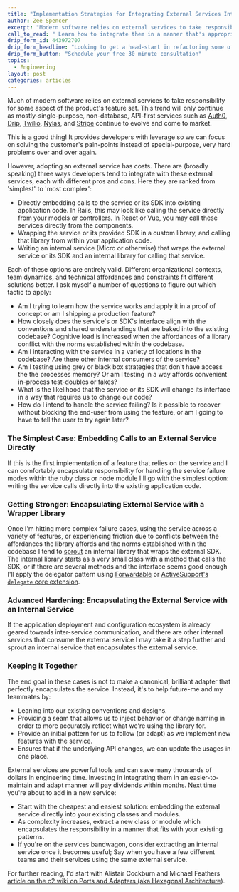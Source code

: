 ```yaml
---
title: "Implementation Strategies for Integrating External Services Into Your Application"
author: Zee Spencer
excerpt: "Modern software relies on external services to take responsibility for some aspect of the product's feature set."
call_to_read: " Learn how to integrate them in a manner that's appropriate for your context."
drip_form_id: 443972707
drip_form_headline: "Looking to get a head-start in refactoring some of your application code? <a href='/products/technical-coaching'>You can get private technical coaching for you or your team!</a>. We'll pair or mob program with you on the hairiest problem you've got, working through the tradeoffs and exploring the nuance while balancing delivery priorities."
drip_form_button: "Schedule your free 30 minute consultation"
topics:
  - Engineering
layout: post
categories: articles
---
```



Much of modern software relies on external services to take responsibility for some aspect of the product's feature set. This trend will only continue as mostly-single-purpose, non-database, API-first services such as [Auth0](https://auth0.com/), [Drip](https://www.drip.com/), [Twilio](https://www.twilio.com/), [Nylas](https://www.nylas.com/), and [Stripe](https://stripe.com/) continue to evolve and come to market.

This is a good thing! It provides developers with leverage so we can focus on solving the customer's pain-points instead of special-purpose, very hard problems over and over again.

However, adopting an external service has costs. There are (broadly speaking) three ways developers tend to integrate with these external services, each with different pros and cons. Here they are ranked from 'simplest' to 'most complex':
*   Directly embedding calls to the service or its SDK into existing application code. In Rails, this may look like calling the service directly from your models or controllers. In React or Vue, you may call these services directly from the components.
*   Wrapping the service or its provided SDK in a custom library, and calling that library from within your application code.
*   Writing an internal service (Micro or otherwise) that wraps the external service or its SDK and an internal library for calling that service.

Each of these options are entirely valid. Different organizational contexts, team dynamics, and technical affordances and constraints fit different solutions better. I ask myself a number of questions to figure out which tactic to apply:

<div class="banner">
<ul>
<li>Am I trying to learn how the service works and apply it in a proof of concept or am I shipping a production feature?</li>
<li>How closely does the service's or SDK's interface align with the conventions and shared understandings that are baked into the existing codebase? Cognitive load is increased when the affordances of a library conflict with the norms established within the codebase.</li>
<li>Am I interacting with the service in a variety of locations in the codebase? Are there other internal consumers of the service?</li>
<li>Am I testing using grey or black box strategies that don't have access the the processes memory? Or am I testing in a way affords convenient in-process test-doubles or fakes?</li>
<li>What is the likelihood that the service or its SDK will change its interface in a way that requires us to change our code?</li>
<li>How do I intend to handle the service failing? Is it possible to recover without blocking the end-user from using the feature, or am I going to have to tell the user to try again later?</li>
</ul>
</div>

### The Simplest Case: Embedding Calls to an External Service Directly
If this is the first implementation of a feature that relies on the service and I can comfortably encapsulate responsibility for handling the service failure modes within the ruby class or node module I'll go with the simplest option: writing the service calls directly into the existing application code.


<script src="https://gist.github.com/zspencer/296b2e4f64242f7226f9f28a91c472ea.js?file=embedding_in_ruby.rb"></script>

<script src="https://gist.github.com/zspencer/296b2e4f64242f7226f9f28a91c472ea.js?file=embedding_in_node.js"></script>

### Getting Stronger: Encapsulating External Service with a Wrapper Library
Once I'm hitting more complex failure cases, using the service across a variety of features, or experiencing friction due to conflicts between the affordances the library affords and the norms established within the codebase I tend to [sprout](https://agilewarrior.wordpress.com/2010/11/19/refactoring-legacy-code-sprout-method/) an internal library that wraps the external SDK. The internal library starts as a very small class with a method that calls the SDK, or if there are several methods and the interface seems good enough I'll apply the delegator pattern using [Forwardable](https://ruby-doc.org/stdlib-2.5.1/libdoc/forwardable/rdoc/Forwardable.html) or [ActiveSupport's `delegate` core extension](https://guides.rubyonrails.org/active_support_core_extensions.html#method-delegation).




<script src="https://gist.github.com/zspencer/296b2e4f64242f7226f9f28a91c472ea.js?file=wrapping_in_ruby.rb"></script>

<script src="https://gist.github.com/zspencer/296b2e4f64242f7226f9f28a91c472ea.js?file=wrapping_in_node.js"></script>


### Advanced Hardening: Encapsulating the External Service with an Internal Service
If the application deployment and configuration ecosystem is already geared towards inter-service communication, and there are other internal services that consume the external service I may take it a step further and sprout an internal service that encapsulates the external service.


### Keeping it Together
The end goal in these cases is not to make a canonical, brilliant adapter that perfectly encapsulates the service. Instead, it's to help future-me and my teammates by:

*   Leaning into our existing conventions and designs.
*   Providing a seam that allows us to inject behavior or change naming in order to more accurately reflect what we're using the library for.
*   Provide an initial pattern for us to follow (or adapt) as we implement new features with the service.
*   Ensures that if the underlying API changes, we can update the usages in one place.

External services are powerful tools and can save many thousands of dollars in engineering time. Investing in integrating them in an easier-to-maintain and adapt manner will pay dividends within months. Next time you're about to add in a new service:

*   Start with the cheapest and easiest solution: embedding the external service directly into your existing classes and modules.
*   As complexity increases, extract a new class or module which encapsulates the responsibility in a manner that fits with your existing patterns.
*   If you're on the services bandwagon, consider extracting an internal service once it becomes useful; Say when you have a few different teams and their services using the same external service.

For further reading, I'd start with Alistair Cockburn and Michael Feathers [article on the c2 wiki on Ports and Adapters (aka Hexagonal Architecture)](http://wiki.c2.com/?HexagonalArchitecture).
